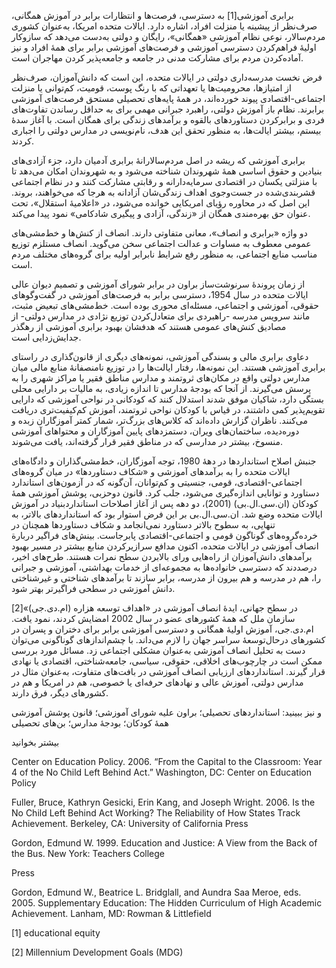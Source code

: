   برابری آموزشی[1] به دسترسی، فرصت‌ها و انتظارات برابر در آموزش همگانی، صرف‌نظر از پیشینه یا منزلت افراد، اشاره دارد. ایالات متحده امریکا، به‌عنوان کشوری مردم‌سالار، نوعی نظام آموزشی «همگانی»، رایگان و دولتی به‌دست می‌دهد که سازوکار اولیۀ فراهم‌کردن دسترسی آموزشی و فرصت‌های آموزشی برابر برای همۀ افراد و نیز آماده‌کردن مردم برای مشارکت مدنی در جامعه و جامعه‌پذیر کردن مهاجران است.

فرض نخست مدرسه‌داری دولتی در ایالات متحده، این است که دانش‌آموزان، صرف‌نظر از امتیازها، محرومیت‌ها یا تعهداتی که با رنگ پوست، قومیت، کم‌توانی یا منزلت اجتماعی-اقتصادی پیوند خورده‌اند، در همۀ پایه‌های تحصیلی مستحق فرصت‌های آموزشی برابرند. نظام باز آموزش دولتی، راهبرد جبرانی مهمی برای به حداقل رساندن تفاوت‌های فردی و برابرکردن دستاوردهای بالقوه و برآمدهای زندگی برای همگان است. با آغاز سدۀ بیستم، بیشتر ایالت‌ها، به منظور تحقق این هدف، نام‌نویسی در مدارس دولتی را اجباری کردند.

برابری آموزشی که ریشه در اصل مردم‌سالارانۀ برابری آدمیان دارد، جزء آزادی‌های بنیادین و حقوق اساسی همۀ شهروندان شناخته می‌شود و به شهروندان امکان می‌دهد تا با منزلتی یکسان در اقتصادی سرمایه‌دارانه و رقابتی مشارکت کنند و در نظام اجتماعی قشربندی‌شده در جست‌وجوی اهداف زندگی‌شان آزادانه به هرجا که می‌خواهند، بروند. این اصل که در محاوره رؤیای امریکایی خوانده می‌شود، در «اعلامیۀ استقلال»، تحت عنوان حق بهره‌مندی همگان از «زندگی، آزادی و پیگیری شادکامی» نمود پیدا می‌کند.

دو واژه «برابری و انصاف»، معانی متفاوتی دارند. انصاف از کنش‌ها و خط‌مشی‌های عمومی معطوف به مساوات و عدالت اجتماعی سخن می‌گوید. انصاف مستلزم توزیع مناسب منابع اجتماعی، به منظور رفع شرایط نابرابر اولیه برای گروه‌های مختلف مردم است.

از زمان پروندۀ سرنوشت‌ساز براون در برابر شورای آموزشی و تصمیم دیوان عالی ایالات متحده در سال 1954، دسترسی برابر به فرصت‌های آموزشی در گفت‌وگوهای حقوقی، آموزشی و اجتماعی، مسئله‌ای محوری بوده است. خط‌مشی‌های تبعیض مثبت، مانند سرویس مدرسه -راهبردی برای متعادل‌کردن توزیع نژادی در مدارس دولتی- از مصادیق کنش‌های عمومی هستند که هدفشان بهبود برابری آموزشی از رهگذر جدایش‌زدایی است.

دعاوی برابری مالی و بسندگی آموزشی، نمونه‌های دیگری از قانون‌گذاری در راستای برابری آموزشی هستند. این نمونه‌ها، رفتار ایالت‌ها را در توزیع نامنصفانۀ منابع مالی میان مدارس دولتی واقع در مکان‌های ثروتمند و مدارس مناطق فقیر یا مراکز شهری را به پرسش می‌گیرند. از آنجا که بودجۀ مدارس تا اندازه زیادی، به مالیات بر دارایی محلی بستگی دارد، شاکیان موفق شدند استدلال کنند که کودکانی در نواحی آموزشی که دارایی تقویم‌پذیر کمی داشتند، در قیاس با کودکان نواحی ثروتمند، آموزش کم‌کیفیت‌تری دریافت می‌کنند. ناظران گزارش داده‌اند که کلاس‌های بزرگ‌تر، شمار کمتر آموزگاران زبده و دوره‌دیده، ساختمان‌های ویران، دستمزدهای پایین آموزگاران و محتواهای آموزشی منسوخ، بیشتر در مدارسی که در مناطق فقیر قرار گرفته‌اند، یافت می‌شوند.

جنبش اصلاح استانداردها در دهۀ 1980، توجه آموزگاران، خط‌مشی‌گذاران و دادگاه‌های ایالات متحده را به برآمدهای آموزشی و «شکاف دستاوردها» در میان گروه‌های اجتماعی-اقتصادی، قومی، جنسیتی و کم‌توانان، آن‌گونه که در آزمون‌های استاندارد دستاورد و توانایی اندازه‌گیری می‌شود، جلب کرد. قانون دوحزبی، پوشش آموزشی همۀ کودکان (ان.سی.ال.بی) (2001)، دو دهه پس از آغاز اصلاحات استانداردبنیاد در آموزش ایالات متحده وضع شد. ان.سی.ال.بی بر این فرض استوار بود که استانداردهای بالاتر، به تنهایی، به سطوح بالاتر دستاورد نمی‌انجامد و شکاف دستاوردها همچنان در خرده‌گروه‌های گوناگون قومی و اجتماعی-اقتصادی پابرجاست. بینش‌های فراگیر دربارة انصاف آموزشی در ایالات متحده، اکنون مدافع سرازیرکردن منابع بیشتر در مسیر بهبود برآمدهای دانش‌آموزان از راه‌هایی ورای بالابردن سطح نمرات هستند. طرح‌های اخیر، درصددند که دسترسی خانواده‌ها به مجموعه‌ای از خدمات بهداشتی، آموزشی و جبرانی را، هم در مدرسه و هم بیرون از مدرسه، برابر سازند تا برآمدهای شناختی و غیرشناختی دانش‌ آموزشی در سطحی فراگیرتر بهتر شود.

 در سطح جهانی، ایدۀ انصاف آموزشی در «اهداف توسعه هزاره (ام.دی.جی)»[2] سازمان ملل که همۀ کشورهای عضو در سال 2002 امضایش کردند، نمود یافت. ام.دی.جی، آموزش اولیۀ همگانی و دسترسی آموزشی برابر برای دختران و پسران در کشورهای درحال‌توسعۀ سراسر جهان را لازم می‌داند. با چشم‌اندازهای گوناگونی می‌توان دست به تحلیل انصاف آموزشی به‌عنوان مشکلی اجتماعی زد. مسائل مورد بررسی ممکن است در چارچوب‌های اخلاقی، حقوقی، سیاسی، جامعه‌شناختی، اقتصادی یا نهادی قرار گیرند. استانداردهای ارزیابی انصاف آموزشی در بافت‌های متفاوت، به‌عنوان مثال در مدارس دولتی، آموزش عالی و نهادهای حرفه‌ای یا خصوصی، هم در امریکا و هم در کشورهای دیگر، فرق دارند.

و نیز ببینید: استانداردهای تحصیلی؛ براون علیه شورای آموزشی؛ قانون پوشش آموزشی همۀ کودکان؛ بودجۀ مدارس؛ بن‌های تحصیلی

بیشتر بخوانید

Center on Education Policy. 2006. “From the Capital to the Classroom: Year 4 of the No Child Left Behind Act.” Washington, DC: Center on Education Policy

Fuller, Bruce, Kathryn Gesicki, Erin Kang, and Joseph Wright. 2006. Is the No Child Left Behind Act Working? The Reliability of How States Track Achievement. Berkeley, CA: University of California Press

Gordon, Edmund W. 1999. Education and Justice: A View from the Back of the Bus. New York: Teachers College

Press

Gordon, Edmund W., Beatrice L. Bridglall, and Aundra Saa Meroe, eds. 2005. Supplementary Education: The Hidden Curriculum of High Academic Achievement. Lanham, MD: Rowman & Littlefield

 [1] educational equity

[2] Millennium Development Goals (MDG) 

 

 

 